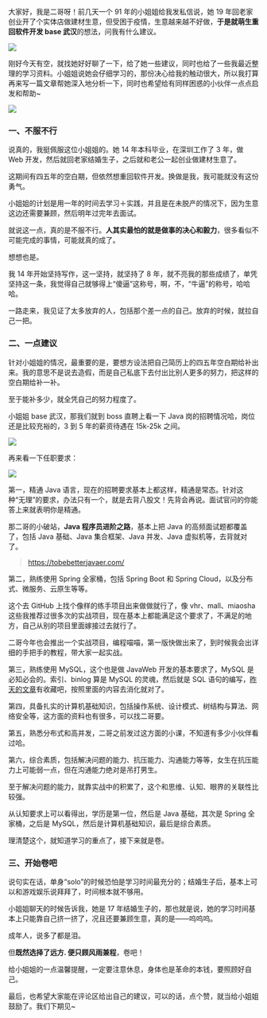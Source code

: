大家好，我是二哥呀！前几天一个 91 年的小姐姐给我发私信说，她 19 年回老家创业开了个实体店做建材生意，但受困于疫情，生意越来越不好做，**于是就萌生重回软件开发 base 武汉**的想法，问我有什么建议。

![](https://cdn.jsdelivr.net/gh/thinkingme/thinkingme.github.io@master/images/xianliaolaoke/chengxuyuannv-chonghui-java-1.png)

刚好今天有空，就找她好好聊了一下，给了她一些建议，同时也给了一些我最近整理的学习资料。小姐姐说她会仔细学习的，那份决心给我的触动很大，所以我打算再来写一篇文章帮她深入地分析一下，同时也希望给有同样困惑的小伙伴一点点启发和帮助~

![](https://cdn.jsdelivr.net/gh/thinkingme/thinkingme.github.io@master/images/xianliaolaoke/chengxuyuannv-chonghui-java-2.png)

### 一、不服不行

说真的，我挺佩服这位小姐姐的。她 14 年本科毕业，在深圳工作了 3 年，做 Web 开发，然后就回老家结婚生子，之后就和老公一起创业做建材生意了。

这期间有四五年的空白期，但依然想重回软件开发。换做是我，我可能就没有这份勇气。

小姐姐的计划是用一年的时间去学习＋实践，并且是在未脱产的情况下，因为生意这边还需要兼顾，然后明年过完年去面试。

就说这一点，真的是不服不行。**人其实最怕的就是做事的决心和毅力**，很多看似不可能完成的事情，可能就真的成了。

想想也是。

我 14 年开始坚持写作，这一坚持，就坚持了 8 年，就不亮我的那些成绩了，单凭坚持这一条，我觉得自己就够得上“傻逼”这称号，啊，不，“牛逼”的称号，哈哈哈。

一路走来，我见证了太多放弃的人，包括那个差一点的自己。放弃的时候，就拉自己一把。

### 二、一点建议

针对小姐姐的情况，最重要的是，要想方设法把自己简历上的四五年空白期给补出来。我的意思不是说去造假，而是自己私底下去付出比别人更多的努力，把这样的空白期给补一补。

至于能补多少，就全凭自己的努力程度了。

小姐姐 base 武汉，那我们就到 boss 直聘上看一下 Java 岗的招聘情况哈，岗位还是比较充裕的，3 到 5 年的薪资待遇在 15k-25k 之间。

![](https://cdn.jsdelivr.net/gh/thinkingme/thinkingme.github.io@master/images/xianliaolaoke/chengxuyuannv-chonghui-java-3.png)

再来看一下任职要求：

![](https://cdn.jsdelivr.net/gh/thinkingme/thinkingme.github.io@master/images/xianliaolaoke/chengxuyuannv-chonghui-java-4.png)

第一，精通 Java 语言，现在的招聘要求基本上都这样，精通是常态。针对这种“无理”的要求，办法只有一个，就是去背八股文！先背会再说。面试官问的你能答上来就表明你是精通。

那二哥的小破站，**Java 程序员进阶之路**，基本上把 Java 的高频面试题都覆盖了，包括 Java 基础、Java 集合框架、Java 并发、Java 虚拟机等，去背就对了。

> https://tobebetterjavaer.com/

第二，熟练使用 Spring 全家桶，包括 Spring Boot 和 Spring Cloud，以及分布式、微服务、云原生等等。

这个去 GitHub 上找个像样的练手项目出来做做就行了，像 vhr、mall、miaosha 这些我推荐过很多次的实战项目，现在基本上都能满足这个要求了，不满足的地方，自己从别的项目里面嫁接过去就行了。

二哥今年也会推出一个实战项目，编程喵喵，第一版快做出来了，到时候我会出详细的手把手的教程，带大家一起实战。

第三，熟练使用 MySQL，这个也是做 JavaWeb 开发的基本要求了，MySQL 是必知必会的。索引、binlog 算是 MySQL 的灵魂，然后就是 SQL 语句的编写，[昨天的文章](https://mp.weixin.qq.com/s/c-sy7tM0BmrqMUQFW7C65g)有收藏吧，按照里面的内容去消化就对了。

第四，具备扎实的计算机基础知识，包括操作系统、设计模式、树结构与算法、网络安全等，这方面的资料也有很多，可以找二哥要。

第五，熟悉分布式和高并发，二哥之前发过这方面的小课，不知道有多少小伙伴看过哈。

第六，综合素质，包括解决问题的能力、抗压能力、沟通能力等等，女生在抗压能力上可能弱一点，但在沟通能力绝对是吊打男生。

至于解决问题的能力，就靠实战中的积累了，这个和思维、认知、眼界的关联性比较强。

从认知要求上可以看得出，学历是第一位，然后是 Java 基础，其次是 Spring 全家桶，之后是 MySQL，然后是计算机基础知识，最后是综合素质。

理清楚这个，就知道学习的重点了，接下来就是卷。

### 三、开始卷吧

说句实在话，单身“solo”的时候恐怕是学习时间最充分的；结婚生子后，基本上可以和游戏娱乐说拜拜了，时间根本就不够用。

小姐姐聊天的时候告诉我，她是 17 年结婚生子的，那也就是说，她的学习时间基本上只能靠自己挤一挤了，况且还要兼顾生意，真的是——呜呜呜。

成年人，说多了都是泪。

但**既然选择了远方. 便只顾风雨兼程**，卷吧！

给小姐姐的一点温馨提醒，一定要注意休息，身体也是革命的本钱，要照顾好自己。

最后，也希望大家能在评论区给出自己的建议，可以的话，点个赞，就当给小姐姐鼓励了。我们下期见~
